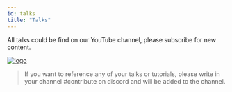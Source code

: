 ```yaml
---
id: talks
title: "Talks"
---
```


All talks could be find on our YouTube channel, please subscribe for new content.

[![logo](https://cdn.verdaccio.dev/website/youtube3.jpg)](https://www.youtube.com/channel/UC5i20v6o7lSjXzAHOvatt0w)

> If you want to reference any of your talks or tutorials, please write in your channel #contribute on discord and will be added to the channel.

